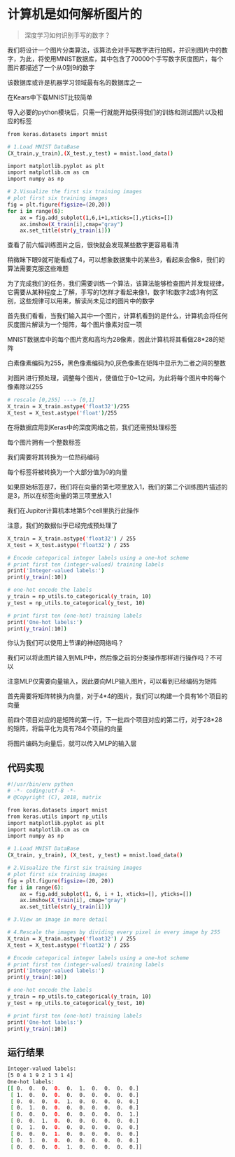 # 计算机是如何解析图片的

>深度学习如何识别手写的数字？

我们将设计一个图片分类算法，该算法会对手写数字进行拍照，并识别图片中的数字，为此，将使用MNIST数据库，其中包含了70000个手写数字灰度图片，每个图片都描述了一个从0到9的数字

该数据库或许是机器学习领域最有名的数据库之一

在Kears中下载MNIST比较简单

导入必要的python模块后，只需一行就能开始获得我们的训练和测试图片以及相应的标签

```bash
from keras.datasets import mnist

# 1.Load MNIST DataBase
(X_train,y_train),(X_test,y_test) = mnist.load_data()
```

```bash
import matplotlib.pyplot as plt
import matplotlib.cm as cm
import numpy as np

# 2.Visualize the first six training images
# plot first six training images
fig = plt.figure(figsize=(20,20))
for i in range(6):
    ax = fig.add_subplot(1,6,i+1,xticks=[],yticks=[])
    ax.imshow(X_train[i],cmap="gray")
    ax.set_title(str(y_train[i]))
```

查看了前六幅训练图片之后，很快就会发现某些数字更容易看清

稍微眯下眼9就可能看成了4，可以想象数据集中的某些3，看起来会像8，我们的算法需要克服这些难题

为了完成我们的任务，我们需要训练一个算法，该算法能够检查图片并发现规律，它需要从某种程度上了解，手写的1怎样才看起来像1，数字1和数字2或3有何区别，这些规律可以用来，解读尚未见过的图片中的数字

首先我们看看，当我们输入其中一个图片，计算机看到的是什么，计算机会将任何灰度图片解读为一个矩阵，每个图片像素对应一项

MNIST数据库中的每个图片宽和高均为28像素，因此计算机将其看做28*28的矩阵

白素像素编码为255，黑色像素编码为0,灰色像素在矩阵中显示为二者之间的整数

对图片进行预处理，调整每个图片，使值位于0~1之间，为此将每个图片中的每个像素除以255

```bash
# rescale [0,255] ---> [0,1]
X_train = X_train.astype('float32')/255
X_test = X_test.astype('float')/255
```

在将数据应用到Keras中的深度网络之前，我们还需预处理标签

每个图片拥有一个整数标签

我们需要将其转换为一位热码编码

每个标签将被转换为一个大部分值为0的向量

如果原始标签是7，我们将在向量的第七项里放入1，我们的第二个训练图片描述的是3，所以在标签向量的第三项里放入1

我们在Jupiter计算机本地第5个cell里执行此操作

注意，我们的数据似乎已经完成预处理了

```bash
X_train = X_train.astype('float32') / 255
X_test = X_test.astype('float32') / 255

# Encode categorical integer labels using a one-hot scheme
# print first ten (integer-valued) training labels
print('Integer-valued labels:')
print(y_train[:10])

# one-hot encode the labels
y_train = np_utils.to_categorical(y_train, 10)
y_test = np_utils.to_categorical(y_test, 10)

# print first ten (one-hot) training labels
print('One-hot labels:')
print(y_train[:10])
```

你认为我们可以使用上节课的神经网络吗？

我们可以将此图片输入到MLP中，然后像之前的分类操作那样进行操作吗？不可以

注意MLP仅需要向量输入，因此要向MLP输入图片，可以看到已经编码为矩阵

首先需要将矩阵转换为向量，对于4*4的图片，我们可以构建一个具有16个项目的向量

前四个项目对应的是矩阵的第一行，下一批四个项目对应的第二行，对于28*28的矩阵，将扁平化为具有784个项目的向量

将图片编码为向量后，就可以传入MLP的输入层

## 代码实现

```bash
#!/usr/bin/env python
# -*- coding:utf-8 -*-
# @Copyright (C), 2018, matrix

from keras.datasets import mnist
from keras.utils import np_utils
import matplotlib.pyplot as plt
import matplotlib.cm as cm
import numpy as np

# 1.Load MNIST DataBase
(X_train, y_train), (X_test, y_test) = mnist.load_data()

# 2.Visualize the first six training images
# plot first six training images
fig = plt.figure(figsize=(20, 20))
for i in range(6):
    ax = fig.add_subplot(1, 6, i + 1, xticks=[], yticks=[])
    ax.imshow(X_train[i], cmap="gray")
    ax.set_title(str(y_train[i]))

# 3.View an image in more detail

# 4.Rescale the images by dividing every pixel in every image by 255
X_train = X_train.astype('float32') / 255
X_test = X_test.astype('float32') / 255

# Encode categorical integer labels using a one-hot scheme
# print first ten (integer-valued) training labels
print('Integer-valued labels:')
print(y_train[:10])

# one-hot encode the labels
y_train = np_utils.to_categorical(y_train, 10)
y_test = np_utils.to_categorical(y_test, 10)

# print first ten (one-hot) training labels
print('One-hot labels:')
print(y_train[:10])
```

## 运行结果

```bash
Integer-valued labels:
[5 0 4 1 9 2 1 3 1 4]
One-hot labels:
[[ 0.  0.  0.  0.  0.  1.  0.  0.  0.  0.]
 [ 1.  0.  0.  0.  0.  0.  0.  0.  0.  0.]
 [ 0.  0.  0.  0.  1.  0.  0.  0.  0.  0.]
 [ 0.  1.  0.  0.  0.  0.  0.  0.  0.  0.]
 [ 0.  0.  0.  0.  0.  0.  0.  0.  0.  1.]
 [ 0.  0.  1.  0.  0.  0.  0.  0.  0.  0.]
 [ 0.  1.  0.  0.  0.  0.  0.  0.  0.  0.]
 [ 0.  0.  0.  1.  0.  0.  0.  0.  0.  0.]
 [ 0.  1.  0.  0.  0.  0.  0.  0.  0.  0.]
 [ 0.  0.  0.  0.  1.  0.  0.  0.  0.  0.]]
```
